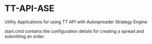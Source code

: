 TT-API-ASE
==========

Utility Applications for using TT API with Autospreader Strategy Engine 

start.cmd contains the configuration details for creating a spread and submitting an order. 
